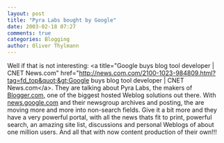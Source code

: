 ```yaml
---
layout: post
title: "Pyra Labs bought by Google"
date: 2003-02-18 07:27
comments: true
categories: Blogging
author: Oliver Thylmann
---
```



Well if that is not interesting: &lt;a title=&quot;Google buys blog tool developer | CNET News.com&quot; href=&quot;http://news.com.com/2100-1023-984809.html?tag=fd_top&quot;&gt;Google buys blog tool developer | CNET News.com&lt;/a&gt;. They are talking about Pyra Labs, the makers of [Blogger.com](http://www.blogger.com/), one of the biggest hosted Weblog solutions out there. With [news.google.com](http://news.google.com/) and their newsgroup archives and posting, the are moving more and more into non-search fields. Give it a bit more and they have a very powerful portal, with all the news thats fit to print, powerful search, an amazing site list, discussions and personal Weblogs of about one million users. And all that with now content production of their own!!!


